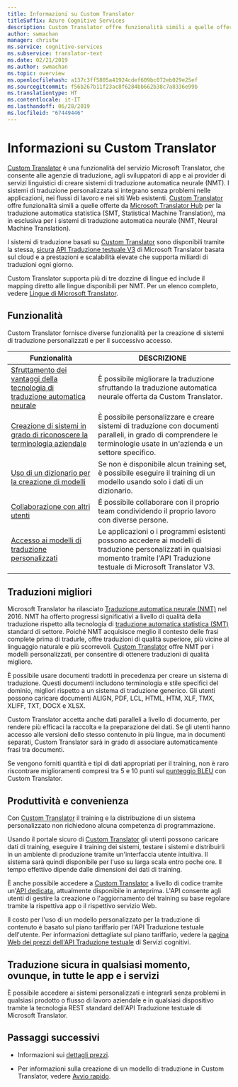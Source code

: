 ```yaml
---
title: Informazioni su Custom Translator
titleSuffix: Azure Cognitive Services
description: Custom Translator offre funzionalità simili a quelle offerte da Microsoft Translator Hub per la traduzione automatica statistica (SMT, Statistical Machine Translation), ma in esclusiva per i sistemi di traduzione automatica neurale (NMT, Neural Machine Translation).
author: swmachan
manager: christw
ms.service: cognitive-services
ms.subservice: translator-text
ms.date: 02/21/2019
ms.author: swmachan
ms.topic: overview
ms.openlocfilehash: a137c3ff5805a41924cdef609bc072eb029e25ef
ms.sourcegitcommit: f56b267b11f23ac8f6284bb662b38c7a8336e99b
ms.translationtype: HT
ms.contentlocale: it-IT
ms.lasthandoff: 06/28/2019
ms.locfileid: "67449446"
---
```

# <a name="what-is-custom-translator"></a>Informazioni su Custom Translator

[Custom Translator](https://portal.customtranslator.azure.ai) è una funzionalità del servizio Microsoft Translator, che consente alle agenzie di traduzione, agli sviluppatori di app e ai provider di servizi linguistici di creare sistemi di traduzione automatica neurale (NMT). I sistemi di traduzione personalizzata si integrano senza problemi nelle applicazioni, nei flussi di lavoro e nei siti Web esistenti. [Custom Translator](https://portal.customtranslator.azure.ai/) offre funzionalità simili a quelle offerte da [Microsoft Translator Hub](https://hub.microsofttranslator.com/) per la traduzione automatica statistica (SMT, Statistical Machine Translation), ma in esclusiva per i sistemi di traduzione automatica neurale (NMT, Neural Machine Translation).

I sistemi di traduzione basati su [Custom Translator](https://portal.customtranslator.azure.ai) sono disponibili tramite la stessa, [sicura](https://cognitive.uservoice.com/knowledgebase/articles/1147537-api-and-customization-confidentiality) [API Traduzione testuale V3](https://docs.microsoft.com/azure/cognitive-services/translator/reference/v3-0-translate?tabs=curl) di Microsoft Translator basata sul cloud e a prestazioni e scalabilità elevate che supporta miliardi di traduzioni ogni giorno.

Custom Translator supporta più di tre dozzine di lingue ed include il mapping diretto alle lingue disponibili per NMT. Per un elenco completo, vedere [Lingue di Microsoft Translator](https://docs.microsoft.com/azure/cognitive-services/translator/language-support#customization).

## <a name="features"></a>Funzionalità

Custom Translator fornisce diverse funzionalità per la creazione di sistemi di traduzione personalizzati e per il successivo accesso.

|Funzionalità  |DESCRIZIONE  |
|---------|---------|
|[Sfruttamento dei vantaggi della tecnologia di traduzione automatica neurale](https://blogs.msdn.microsoft.com/translation/2016/11/15/microsoft-translator-launching-neural-network-based-translations-for-all-its-speech-languages/)     |  È possibile migliorare la traduzione sfruttando la traduzione automatica neurale offerta da Custom Translator.       |
|[Creazione di sistemi in grado di riconoscere la terminologia aziendale](what-are-parallel-documents.md)     |  È possibile personalizzare e creare sistemi di traduzione con documenti paralleli, in grado di comprendere le terminologie usate in un'azienda e un settore specifico.       |
|[Uso di un dizionario per la creazione di modelli](what-is-dictionary.md)     |   Se non è disponibile alcun training set, è possibile eseguire il training di un modello usando solo i dati di un dizionario.       |
|[Collaborazione con altri utenti](how-to-manage-settings.md#share-your-workspace)     |   È possibile collaborare con il proprio team condividendo il proprio lavoro con diverse persone.     |
|[Accesso ai modelli di traduzione personalizzati](https://docs.microsoft.com/azure/cognitive-services/translator/reference/v3-0-translate?tabs=curl)     |  Le applicazioni o i programmi esistenti possono accedere ai modelli di traduzione personalizzati in qualsiasi momento tramite l'API Traduzione testuale di Microsoft Translator V3.       |

## <a name="get-better-translations"></a>Traduzioni migliori

Microsoft Translator ha rilasciato [Traduzione automatica neurale (NMT)](https://blogs.msdn.microsoft.com/translation/2016/11/15/microsoft-translator-launching-neural-network-based-translations-for-all-its-speech-languages/) nel 2016. NMT ha offerto progressi significativi a livello di qualità della traduzione rispetto alla tecnologia di [traduzione automatica statistica (SMT)](https://en.wikipedia.org/wiki/Statistical_machine_translation) standard di settore. Poiché NMT acquisisce meglio il contesto delle frasi complete prima di tradurle, offre traduzioni di qualità superiore, più vicine al linguaggio naturale e più scorrevoli. [Custom Translator](https://portal.customtranslator.azure.ai) offre NMT per i modelli personalizzati, per consentire di ottenere traduzioni di qualità migliore.

È possibile usare documenti tradotti in precedenza per creare un sistema di traduzione. Questi documenti includono terminologia e stile specifici del dominio, migliori rispetto a un sistema di traduzione generico. Gli utenti possono caricare documenti ALIGN, PDF, LCL, HTML, HTM, XLF, TMX, XLIFF, TXT, DOCX e XLSX.

Custom Translator accetta anche dati paralleli a livello di documento, per rendere più efficaci la raccolta e la preparazione dei dati. Se gli utenti hanno accesso alle versioni dello stesso contenuto in più lingue, ma in documenti separati, Custom Translator sarà in grado di associare automaticamente frasi tra documenti.

Se vengono forniti quantità e tipi di dati appropriati per il training, non è raro riscontrare miglioramenti compresi tra 5 e 10 punti sul [punteggio BLEU](what-is-bleu-score.md) con Custom Translator.

## <a name="be-productive-and-cost-effective"></a>Produttività e convenienza

Con [Custom Translator](https://portal.customtranslator.azure.ai) il training e la distribuzione di un sistema personalizzato non richiedono alcuna competenza di programmazione.

Usando il portale sicuro di [Custom Translator](https://portal.customtranslator.azure.ai) gli utenti possono caricare dati di training, eseguire il training dei sistemi, testare i sistemi e distribuirli in un ambiente di produzione tramite un'interfaccia utente intuitiva. Il sistema sarà quindi disponibile per l'uso su larga scala entro poche ore. Il tempo effettivo dipende dalle dimensioni dei dati di training.

È anche possibile accedere a [Custom Translator](https://portal.customtranslator.azure.ai) a livello di codice tramite un'[API dedicata](https://custom-api.cognitive.microsofttranslator.com/swagger/), attualmente disponibile in anteprima. L'API consente agli utenti di gestire la creazione o l'aggiornamento del training su base regolare tramite la rispettiva app o il rispettivo servizio Web.

Il costo per l'uso di un modello personalizzato per la traduzione di contenuto è basato sul piano tariffario per l'API Traduzione testuale dell'utente. Per informazioni dettagliate sul piano tariffario, vedere la [pagina Web dei prezzi dell'API Traduzione testuale](https://azure.microsoft.com/pricing/details/cognitive-services/translator-text-api/) di Servizi cognitivi.

## <a name="securely-translate-anytime-anywhere-on-all-your-apps-and-services"></a>Traduzione sicura in qualsiasi momento, ovunque, in tutte le app e i servizi

È possibile accedere ai sistemi personalizzati e integrarli senza problemi in qualsiasi prodotto o flusso di lavoro aziendale e in qualsiasi dispositivo tramite la tecnologia REST standard dell'API Traduzione testuale di Microsoft Translator.

## <a name="next-steps"></a>Passaggi successivi

- Informazioni sui [dettagli prezzi](https://azure.microsoft.com/pricing/details/cognitive-services/translator-text-api/).

- Per informazioni sulla creazione di un modello di traduzione in Custom Translator, vedere [Avvio rapido](quickstart-build-deploy-custom-model.md).
